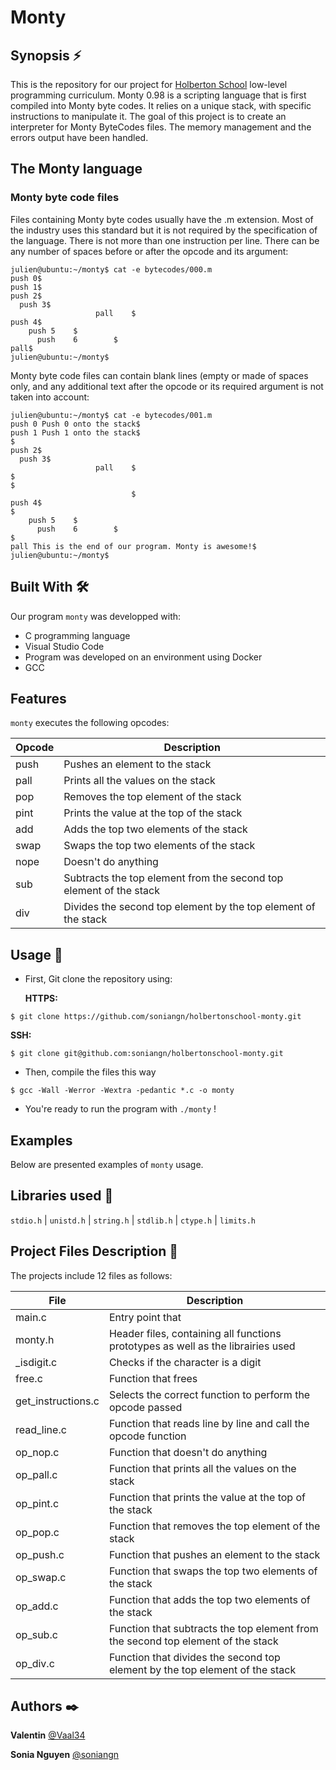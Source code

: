 # Monty  
 
## Synopsis ⚡️ 
This is the repository for our project for [Holberton School](https://www.holbertonschool.fr/) low-level programming curriculum. 
Monty 0.98 is a scripting language that is first compiled into Monty byte codes. It relies on a unique stack, with specific instructions to manipulate it. The goal of this project is to create an interpreter for Monty ByteCodes files. The memory management and the errors output have been handled.
  
## The Monty language

### Monty byte code files

Files containing Monty byte codes usually have the .m extension. Most of the industry uses this standard but it is not required by the specification of the language. There is not more than one instruction per line. There can be any number of spaces before or after the opcode and its argument:

```
julien@ubuntu:~/monty$ cat -e bytecodes/000.m
push 0$
push 1$
push 2$
  push 3$
                   pall    $
push 4$
    push 5    $
      push    6        $
pall$
julien@ubuntu:~/monty$
```

Monty byte code files can contain blank lines (empty or made of spaces only, and any additional text after the opcode or its required argument is not taken into account:

```
julien@ubuntu:~/monty$ cat -e bytecodes/001.m
push 0 Push 0 onto the stack$
push 1 Push 1 onto the stack$
$
push 2$
  push 3$
                   pall    $
$
$
                           $
push 4$
$
    push 5    $
      push    6        $
$
pall This is the end of our program. Monty is awesome!$
julien@ubuntu:~/monty$
```
  
## Built With :hammer_and_wrench: 
  
Our program `monty` was developped with:   
  
* C programming language
* Visual Studio Code 
* Program was developed on an environment using Docker 
* GCC 
 
## Features 

`monty` executes the following opcodes:

| Opcode | Description                                     |
|----------|-----------------------------------------------|
|  push     | 	Pushes an element to the stack   |
|  pall     | Prints all the values on the stack  |
|  pop    |    Removes the top element of the stack   |
|   pint  |   Prints the value at the top of the stack   |
|    add    |   Adds the top two elements of the stack     |
|   swap   | Swaps the top two elements of the stack |
|    nope   | Doesn't do anything |
|   sub  | Subtracts the top element from the second top element of the stack |
|    div   | Divides the second top element by the top element of the stack |

## Usage 📖

* First, Git clone the repository using: 

    **HTTPS:**
```
$ git clone https://github.com/soniangn/holbertonschool-monty.git
```
   **SSH:** 
```
$ git clone git@github.com:soniangn/holbertonschool-monty.git
```

* Then, compile the files this way

```
$ gcc -Wall -Werror -Wextra -pedantic *.c -o monty
```

* You're ready to run the program with `./monty` !

## Examples

Below are presented examples of `monty` usage.


## Libraries used 📔

`stdio.h` | `unistd.h` | `string.h` | `stdlib.h` | `ctype.h` | `limits.h` 

## Project Files Description 📌

The projects include 12 files as follows: 

| File | Description                                     |
|----------|-----------------------------------------------|
|  main.c     |  Entry point that  |
|  monty.h     |  Header files, containing all functions prototypes as well as the librairies used |
|   _isdigit.c   | Checks if the character is a digit      |
|   free.c  |  Function that frees    |
|   get_instructions.c     |    Selects the correct function to perform the opcode passed    |
|    read_line.c  | Function that reads line by line and call the opcode function  |
|  op_nop.c    | Function that doesn't do anything |
|  op_pall.c     | Function that prints all the values on the stack |
|    op_pint.c   | Function that prints the value at the top of the stack |
|    op_pop.c   | Function that removes the top element of the stack |
|    op_push.c   |  Function that pushes an element to the stack |
|    op_swap.c   |  Function that swaps the top two elements of the stack |
|    op_add.c   |  Function that adds the top two elements of the stack |
|    op_sub.c   |  Function that subtracts the top element from the second top element of the stack |
|    op_div.c   |  Function that divides the second top element by the top element of the stack |


## Authors ✒️

**Valentin**
[@Vaal34](https://github.com/Vaal34)

**Sonia Nguyen**
[@soniangn](https://github.com/soniangn)
